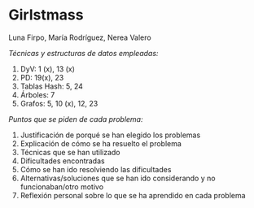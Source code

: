 # Girlstmass
Luna Firpo, María Rodríguez, Nerea Valero 

*Técnicas y estructuras de datos empleadas:*
1) DyV: 1 (x), 13 (x)
2) PD: 19(x), 23
3) Tablas Hash: 5, 24
4) Árboles: 7
5) Grafos: 5, 10 (x), 12, 23

*Puntos que se piden de cada problema:*
1) Justificación de porqué se han elegido los problemas
2) Explicación de cómo se ha resuelto el problema
3) Técnicas que se han utilizado
4) Dificultades encontradas
5) Cómo se han ido resolviendo las dificultades
6) Alternativas/soluciones que se han ido considerando y no funcionaban/otro motivo
7) Reflexión personal sobre lo que se ha aprendido en cada problema

